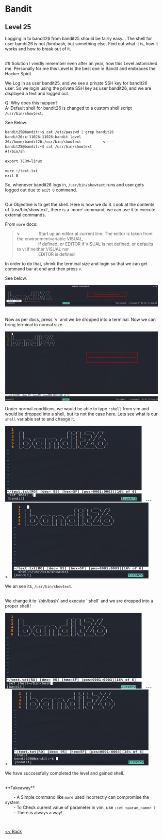 # Bandit

## Level 25
Logging in to bandit26 from bandit25 should be fairly easy… The shell for user bandit26 is not /bin/bash, but something else. Find out what it is, how it works and how to break out of it.

<br/>
## Solution
I vividly remember even after an year, how this Level astonished me. Personally for me this Level is the best one in Bandit and embraces the Hacker Spirit.

We Log in as user bandit25, and we see a private SSH key for bandit26 user. So we login using the private SSH key as user bandit26, and we are displayed a text and logged out.

Q: Why does this happen? <br/>
A: Default shell for bandit26 is changed to a custom shell script `/usr/bin/showtext`. 

See Below:
```shell
bandit25@bandit:~$ cat /etc/passwd | grep bandit26
bandit26:x:11026:11026:bandit level 26:/home/bandit26:/usr/bin/showtext          <----
bandit25@bandit:~$ cat /usr/bin/showtext
#!/bin/sh

export TERM=linux

more ~/text.txt
exit 0
```
So, whenever bandit26 logs in, `/usr/bin/showtext` runs and user gets logged out due to `exit 0` command.

<br/>
Our Objective is to get the shell. Here is how we do it.
Look at the contents of `/usr/bin/showtext`, there is a `more` command, we can use it to <span id=green>execute external commands</span>.

From `more` docs:
>  v         Start up an editor at current line.  The editor is taken from the environmentvariable VISUAL,<br/>
>            if defined, or EDITOR if VISUAL is not defined,  or defaults to vi if neither VISUAL nor <br/>
>            EDITOR is defined

In order to do that, shrink the terminal size and login so that we can get command bar at end and then press `v`. 

See below:

![Level25 Image](./images/Level25.1.png)

<br/>
Now as per docs, press `v` and we be dropped into a terminal. Now we can bring terminal to normal size.

![Level25 Image](./images/Level25.2.png)

Under normal conditions, we would be able to type `:shell` from vim and would be dropped into a shell, but its not the case here. 
Lets see what is our `shell` variable set to and change it.

<img src="./images/Level25.3.png" width="450" height="250" />  --->  <img src="./images/Level25.4.png" width="450" height="250"/>

We an see its, `/usr/bin/showtext`.

<br/>
We change it to `/bin/bash` and execute `:shell` and we are dropped into a proper shell !

<img src="./images/Level25.5.png" width="450" height="250" />  --->  <img src="./images/Level25.6.png" width="450" height="250"/>

We have successfully completed the level and gained shell.

<br/>
<span id=green>**Takeaway**</span><br/>

  - A Simple command like `more` used incorrectly can compromise the system.<br/>
  - To Check current value of parameter in vim, use `:set <param_name> ?`<br/>
  - There is always a way!<br/>

<br/>

[<< Back](https://grey-fish.github.io/Bandit/index.html)
